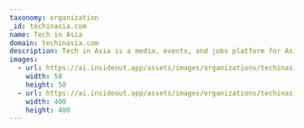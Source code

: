 ```yaml
---
taxonomy: organization
_id: techinasia.com
name: Tech in Asia
domain: techinasia.com
description: Tech in Asia is a media, events, and jobs platform for Asia's tech communities.
images:
  - url: https://ai.insideout.app/assets/images/organizations/techinasia.com-50x50.jpg
    width: 50
    height: 50
  - url: https://ai.insideout.app/assets/images/organizations/techinasia.com-400x400.jpg
    width: 400
    height: 400
---
```

